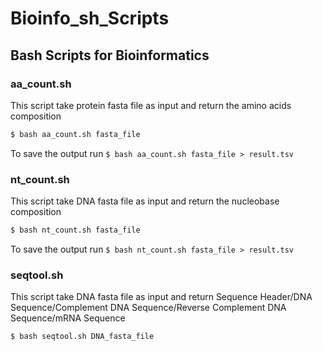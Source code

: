 # Bioinfo_sh_Scripts
## Bash Scripts for Bioinformatics
### aa_count.sh
This script take protein fasta file as input and return the amino acids composition
```bash
$ bash aa_count.sh fasta_file
```
To save the output run `$ bash aa_count.sh fasta_file > result.tsv`

### nt_count.sh
This script take DNA fasta file as input and return the nucleobase composition
```bash
$ bash nt_count.sh fasta_file
```
To save the output run `$ bash nt_count.sh fasta_file > result.tsv`

### seqtool.sh
This script take DNA fasta file as input and return Sequence Header/DNA Sequence/Complement DNA Sequence/Reverse Complement DNA Sequence/mRNA Sequence
```bash
$ bash seqtool.sh DNA_fasta_file
```
